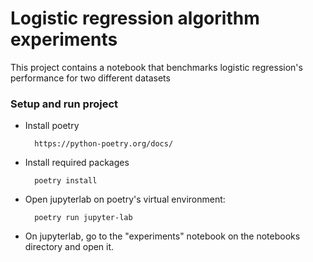 # Logistic regression algorithm experiments

This project contains a notebook that benchmarks logistic regression's performance for two different datasets


### Setup and run project

- Install poetry

        https://python-poetry.org/docs/

- Install required packages
	
		poetry install

- Open jupyterlab on poetry's virtual environment:

		poetry run jupyter-lab

- On jupyterlab, go to the "experiments" notebook on the notebooks directory and open it.
